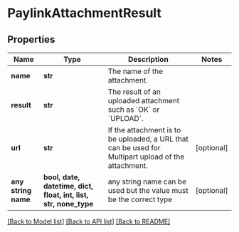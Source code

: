 # PaylinkAttachmentResult


## Properties
Name | Type | Description | Notes
------------ | ------------- | ------------- | -------------
**name** | **str** | The name of the attachment. | 
**result** | **str** | The result of an uploaded attachment such as &#x60;OK&#x60; or &#x60;UPLOAD&#x60;. | 
**url** | **str** | If the attachment is to be uploaded, a URL that can be used for Multipart upload of the attachment. | [optional] 
**any string name** | **bool, date, datetime, dict, float, int, list, str, none_type** | any string name can be used but the value must be the correct type | [optional]

[[Back to Model list]](../README.md#documentation-for-models) [[Back to API list]](../README.md#documentation-for-api-endpoints) [[Back to README]](../README.md)


